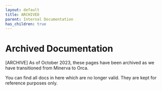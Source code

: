 ```yaml
---
layout: default
title: ARCHIVED
parent: Internal Documentation
has_children: true
---
```

# Archived Documentation
[ARCHIVE] As of October 2023, these pages have been archived as we have transitioned from Minerva to Orca.

You can find all docs in here which are no longer valid. They are kept for reference purposes only.
